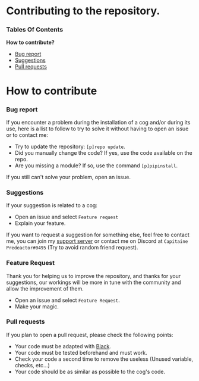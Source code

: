 # Contributing to the repository.

### Tables Of Contents

**How to contribute?**
 - [Bug report](#bug-report)
 - [Suggestions](#suggestions)
 - [Pull requests](#pull-requests)

# How to contribute

### Bug report

If you encounter a problem during the installation of a cog and/or during its use, here is a list to follow to try to solve it without having to open an issue or to contact me:
- Try to update the repository: `[p]repo update`.
- Did you manually change the code? If yes, use the code available on the repo.
- Are you missing a module? If so, use the command `[p]pipinstall`.

If you still can't solve your problem, open an issue.

### Suggestions

If your suggestion is related to a cog:
- Open an issue and select `Feature request`
- Explain your feature.

If you want to request a suggestion for something else, feel free to contact me, you can join my [support server](https://discord.gg/zg6ydua) or contact me on Discord at `Capitaine Predeactor#0495` (Try to avoid random friend request).

### Feature Request

Thank you for helping us to improve the repository, and thanks for your suggestions, our workings will be more in tune with the community and allow the improvement of them.
- Open an issue and select `Feature Request`.
- Make your magic.

### Pull requests

If you plan to open a pull request, please check the following points:
- Your code must be adapted with [Black](https://github.com/psf/black).
- Your code must be tested beforehand and must work.
- Check your code a second time to remove the useless (Unused variable, checks, etc...)
- Your code should be as similar as possible to the cog's code.
